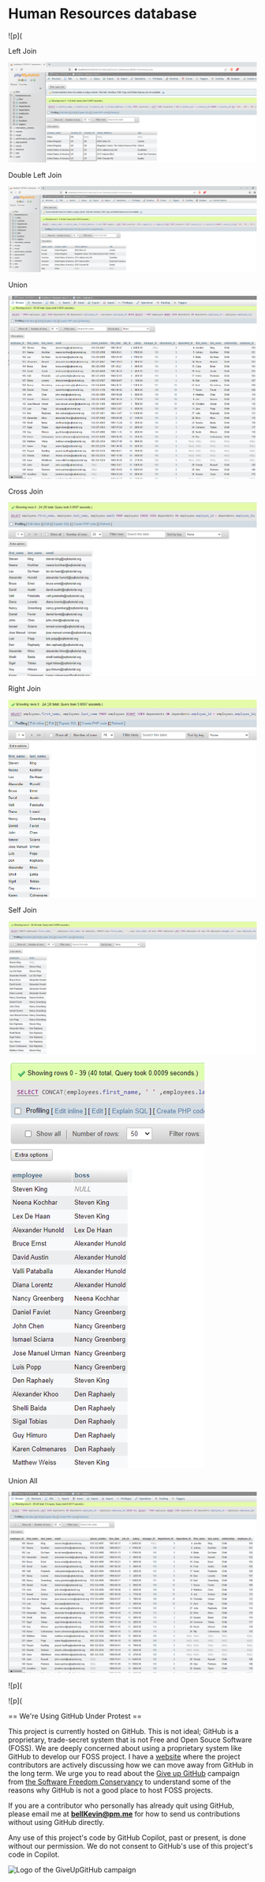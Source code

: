 # Human Resources database

![p](

Left Join

![p](https://github.com/bell-kevin/databasePractice/blob/main/LeftJoin.PNG)

Double Left Join

![p](https://github.com/bell-kevin/databasePractice/blob/main/LeftJoin2.PNG)

Union

![p](https://github.com/bell-kevin/databasePractice/blob/main/UnionMariaDB.PNG)

Cross Join

![p](https://github.com/bell-kevin/databasePractice/blob/main/crossJoinMariaDB.PNG)

Right Join

![p](https://github.com/bell-kevin/databasePractice/blob/main/rightJoin.PNG)

Self Join

![p](https://github.com/bell-kevin/databasePractice/blob/main/selfJoin.PNG)

![p](https://github.com/bell-kevin/databasePractice/blob/main/snip.PNG)

Union All

![p](https://github.com/bell-kevin/databasePractice/blob/main/unionAllMariaDB.PNG)

![p](

![p](

== We're Using GitHub Under Protest ==

This project is currently hosted on GitHub.  This is not ideal; GitHub is a
proprietary, trade-secret system that is not Free and Open Souce Software
(FOSS).  We are deeply concerned about using a proprietary system like GitHub
to develop our FOSS project. I have a [website](https://bellKevin.me) where the
project contributors are actively discussing how we can move away from GitHub
in the long term.  We urge you to read about the [Give up GitHub](https://GiveUpGitHub.org) campaign 
from [the Software Freedom Conservancy](https://sfconservancy.org) to understand some of the reasons why GitHub is not 
a good place to host FOSS projects.

If you are a contributor who personally has already quit using GitHub, please
email me at **bellKevin@pm.me** for how to send us contributions without
using GitHub directly.

Any use of this project's code by GitHub Copilot, past or present, is done
without our permission.  We do not consent to GitHub's use of this project's
code in Copilot.

![Logo of the GiveUpGitHub campaign](https://sfconservancy.org/img/GiveUpGitHub.png)
